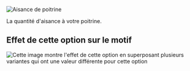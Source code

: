 ![Aisance de poitrine](./chestease.svg)

La quantité d'aisance à votre poitrine.

## Effet de cette option sur le motif

![Cette image montre l'effet de cette option en superposant plusieurs variantes qui ont une valeur différente pour cette option](carlton_chestease_sample.svg "Effet de cette option sur le motif")
